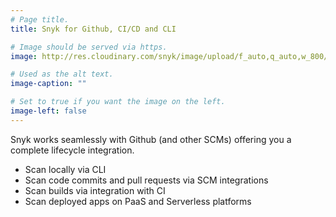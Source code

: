 ```yaml
---
# Page title.
title: Snyk for Github, CI/CD and CLI

# Image should be served via https.
image: http://res.cloudinary.com/snyk/image/upload/f_auto,q_auto,w_800/v1493142741/integrations.png

# Used as the alt text.
image-caption: ""

# Set to true if you want the image on the left.
image-left: false
---
```

Snyk works seamlessly with Github (and other SCMs) offering you a complete lifecycle integration. 

* Scan locally via CLI
* Scan code commits and pull requests via SCM integrations
* Scan builds via integration with CI
* Scan deployed apps on PaaS and Serverless platforms

